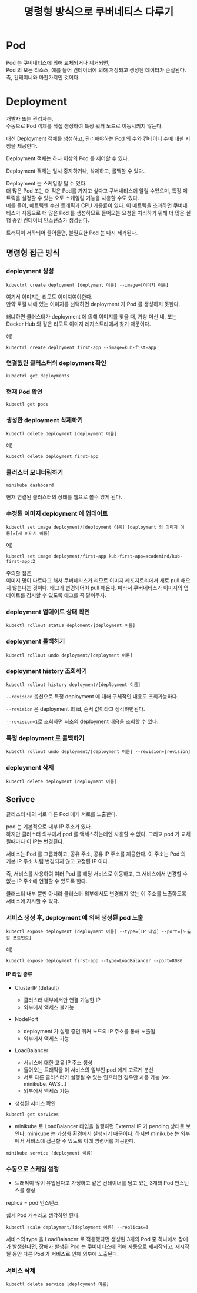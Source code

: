 ﻿---
layout: post
title: 명령형 방식으로 쿠버네티스 다루기
categories: ['kubernetes']
category: 'Kubernetes'
origins: ['https://www.udemy.com/course/docker-kubernetes-2022/']
published: true
---

# Pod

Pod 는 쿠버네티스에 의해 교체되거나 제거되면,<br>
Pod 의 모든 리소스,
예를 들어 컨테이너에 의해 저장되고 생성된 데이터가 손실된다.
즉, 컨테이너와 마찬가지인 것이다.

# Deployment

개발자 또는 관리자는,<br>
수동으로 Pod 객체를 직접 생성하여 특정 워커 노드로 이동시키지 않는다.

대신 Deployment 객체를 생성하고, 관리해야하는 Pod 의 수와 컨테이너 수에 대한 지침을 제공한다.<br>

Deployment 객체는 하나 이상의 Pod 를 제어할 수 있다.

Deployment 객체는 일시 중지하거나, 삭제하고, 롤백할 수 있다.

Deployment 는 스케일링 될 수 있다.<br>
더 많은 Pod 또는 더 적은 Pod를 가지고 싶다고 쿠버네티스에 알릴 수있으며,
특정 메트릭을 설정할 수 있는 오토 스케일링 기능을 사용할 수도 있다.<br>
예를 들어, 메트릭엔 수신 트래픽과 CPU 가용률이 있다.
이 메트릭을 초과하면 쿠버네티스가 자동으로 더 많은 Pod 를 생성하므로 들어오는 요청을 처리하기 위해 더 많은 실행 중인 컨테이너 인스턴스가 생성된다.

트래픽이 저하되어 줄어들면, 불필요한 Pod 는 다시 제거된다.

## 명령형 접근 방식

### deployment 생성

```
kubectrl create deployment [deplyment 이름] --image=[이미지 이름]
```

여기서 이미지는 리모트 이미지여야한다.<br>
만약 로컬 내에 있는 이미지를 선택하면 deployment 가 Pod 를 생성하지 못한다.

왜냐하면 클러스터가 deployment 에 의해 이미지를 찾을 때,
가상 머신 내, 또는 Docker Hub 와 같은 리모트 이미지 레지스트리에서 찾기 때문이다.

예)

```
kubectrl create deployment first-app --image=kub-fist-app
```

### 연결했던 클러스터의 deployment 확인

```
kubectrl get deployments
```

### 현재 Pod 확인

```
kubectl get pods
```

### 생성한 deployment 삭제하기

```
kubectl delete deployment [deployment 이름]
```

예)

```
kubectl delete deployment first-app
```

### 클러스터 모니터링하기

```
minikube dashboard
```

현재 연결된 클러스터의 상태를 웹으로 볼수 있게 된다.

### 수정된 이미지 deployment 에 업데이트

```
kubectl set image deployment/[deployment 이름] [deployment 의 이미지 이름]=[새 이미지 이름]
```

예)

```
kubectl set image deployment/first-app kub-first-app=academind/kub-first-app:2
```

주의할 점은,<br>
이미지 명이 다르다고 해서 쿠버네티스가 리모트 이미지 레포지토리에서 새로 pull 해오지 않는다는 것이다.
태그가 변경되어야 pull 해온다.
따라서 쿠버네티스가 이미지의 업데이트를 감지할 수 있도록 태그를 꼭 달아주자.

### deployment 업데이트 상태 확인

```
kubectl rollout status deploment/[deployment 이름]
```

### deployment 롤백하기

```
kubectl rollout undo deployment/[deployment 이름]
```

### deployment history 조회하기

```
kubectl rollout history deployment/[deployment 이름]
```

`--revision` 옵션으로 특정 deployment 에 대해 구체적인 내용도 조회가능하다.

`--revision` 은 deployment 의 id, 순서 값이라고 생각하면된다.

`--revision=1`로 조회하면 최초의 deployment 내용을 조회할 수 있다.

### 특정 deployment 로 롤백하기

```
kubectl rollout undo deployment/[deployment 이름] --revision=[revision]
```

### deployment 삭제

```
kubectl delete deployment [deployment 이름]
```

## Serivce

클러스터 내의 서로 다른 Pod 에게 서로를 노출한다.

pod 는 기본적으로 내부 IP 주소가 있다.<br>
하지만 클러스터 외부에서 pod 를 액세스하는데엔 사용할 수 없다.
그리고 pod 가 교체될때마다 이 IP는 변경된다.

서비스는 Pod 를 그룹화하고, 공유 주소, 공유 IP 주소를 제공한다.
이 주소는 Pod 의 기본 IP 주소 처럼 변경되지 않고 고정된 IP 이다.

즉, 서비스를 사용하여 여러 Pod 를 해당 서비스로 이동하고,
그 서비스에서 변경할 수 없는 IP 주소에 연결할 수 있도록 한다.

클러스터 내부 뿐만 아니라 클러스터 외부에서도 변경되지 않는 이 주소를 노출하도록 서비스에 지시할 수 있다.

### 서비스 생성 후, deployment 에 의해 생성된 pod 노출

```
kubectl expose deployment [deployment 이름] --type=[IP 타입] --port=[노출할 포트번호]
```

예)

```
kubectl expose deployment first-app --type=LoadBalancer --port=8080
```

#### IP 타입 종류

-   ClusterIP (default)
    -   클러스터 내부에서만 연결 가능한 IP
    -   외부에서 액세스 불가능
-   NodePort
    -   deployment 가 실행 중인 워커 노드의 IP 주소를 통해 노출됨
    -   외부에서 액세스 가능
-   LoadBalancer

    -   서비스에 대한 고유 IP 주소 생성
    -   들어오는 트래픽을 이 서비스의 일부인 pod 에게 고르게 분산
    -   서로 다른 클러스터가 실행될 수 있는 인프라인 경우만 사용 가능 (ex. minikube, AWS...)
    -   외부에서 액세스 가능

-   생성된 서비스 확인

```
kubectl get services
```

-   minikube 로 LoadBalancer 타입을 실행하면 External IP 가 pending 상태로 보인다.
    minikube 는 가상화 환경에서 실행되기 때문이다.
    하지만 minikube 는 외부에서 서비스에 접근할 수 있도록 아래 명령어를 제공한다.

```
minikube service [deployment 이름]
```

### 수동으로 스케일 설정

-   트래픽이 많이 유입된다고 가정하고 같은 컨테이너를 담고 있는 3개의 Pod 인스턴스를 생성

replica = pod 인스턴스

쉽게 Pod 개수라고 생각하면 된다.

```
kubectl scale deployment/[deployment 이름] --replicas=3
```

서비스의 type 을 LoadBalancer 로 적용했다면
생성된 3개의 Pod 중 하나에서 장애가 발생한다면,
장애가 발생된 Pod 는 쿠버네티스에 의해 자동으로 재시작되고,
재시작될 동안 다른 Pod 가 서비스로 인해 외부에 노출된다.

### 서비스 삭제

```
kubectl delete service [deployment 이름]
```
